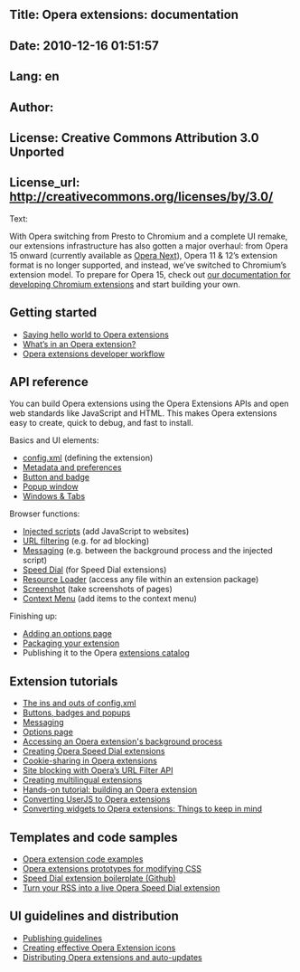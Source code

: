 Title: Opera extensions: documentation
----
Date: 2010-12-16 01:51:57
----
Lang: en
----
Author: 
----
License: Creative Commons Attribution 3.0 Unported
----
License_url: http://creativecommons.org/licenses/by/3.0/
----
Text:

<div class="note">
With Opera switching from Presto to Chromium and a complete UI remake, our extensions infrastructure has also gotten a major overhaul: from Opera 15 onward (currently available as <a href="http://www.opera.com/next">Opera Next</a>), Opera 11 &amp; 12’s extension format is no longer supported, and instead, we’ve switched to Chromium’s extension model. To prepare for Opera 15, check out <a href="http://dev.opera.com/extension-docs/">our documentation for developing Chromium extensions</a> and start building your own.
</div>

<h2 id="gettingstarted">Getting started</h2>

<ul>
	<li><a href="/articles/view/opera-extensions-hello-world/">Saying hello world to Opera extensions</a></li>
	<li><a href="/articles/view/whats-in-an-opera-extension/">What’s in an Opera extension?</a></li>
	<li><a href="/articles/view/opera-extensions-developer-workflow/">Opera extensions developer workflow</a></li>
</ul>


<h2 id="apireference">API reference</h2>

<p>You can build Opera extensions using the Opera Extensions APIs and open web standards like JavaScript and HTML. This makes Opera extensions easy to create, quick to debug, and fast to install.</p> 
	
<p>Basics and UI elements:</p>
<ul>
	<li><a href="/articles/view/extensions-api-config-xml/">config.xml</a> (defining the extension)</li>
	<li><a href="/articles/view/extensions-api-widget-object/">Metadata and preferences</a></li>
	<li><a href="/articles/view/extensions-api-browser-toolbar/">Button and badge</a></li>
	<li><a href="/articles/view/extensions-api-popup/">Popup window</a></li>
	<li><a href="/articles/view/extensions-api-windows-tabs">Windows &amp; Tabs</a></li>
</ul>

<p>Browser functions:</p>
<ul>
	<li><a href="/articles/view/extensions-api-injected-scripts/">Injected scripts</a> (add JavaScript to websites)</li>
	<li><a href="/articles/view/extensions-api-urlfilter/">URL filtering</a> (e.g. for ad blocking)</li>
	<li><a href="/articles/view/extensions-api-messaging/">Messaging</a> (e.g. between the background process and the injected script)</li>
	<li><a href="/articles/view/extensions-api-speeddial/">Speed Dial</a> (for Speed Dial extensions)</li>
	<li><a href="/articles/view/extensions-api-resourceloader/">Resource Loader</a> (access any file within an extension package)</li>
	<li><a href="/articles/view/extensions-api-screenshot/">Screenshot</a> (take screenshots of pages)</li>
	<li><a href="/articles/view/extensions-api-contextmenu">Context Menu</a> (add items to the context menu)</li>
</ul>

<p>Finishing up:</p>
<ul>
	<li class="separator"><a href="/articles/view/opera-extensions-options-page/">Adding an options page</a></li>
	<li class="separator"><a href="/articles/view/opera-extensions-hello-world/#packaging">Packaging your extension</a></li>
	<li class="separator">Publishing it to the Opera <a href="https://addons.opera.com/en/addons/extensions/">extensions catalog</a></li>
</ul> 


<h2 id="tutorials">Extension tutorials</h2>

<ul>
<li><a href="/articles/view/config-xml-howto/">The ins and outs of config.xml</a></li>
<li><a href="/articles/view/opera-extensions-buttons-badges-and-popups/">Buttons, badges and popups</a></li>
<li><a href="/articles/view/opera-extensions-messaging/">Messaging</a></li>
<li><a href="/articles/view/opera-extensions-options-page/">Options page</a></li>
<li><a href="/articles/view/accessing-an-opera-extensions-background-process/">Accessing an Opera extension&#39;s background process</a></li>
<li><a href="/articles/view/creating-opera-speed-dial-extensions/">Creating Opera Speed Dial extensions</a></li>
<li><a href="/articles/view/cookie-sharing-in-opera-extensions/">Cookie-sharing in Opera extensions</a></li>
<li><a href="/articles/view/site-blocking-with-operas-url-filter-api/">Site blocking with Opera’s URL Filter API</a></li>
<li><a href="/articles/view/creating-multilingual-extensions/">Creating multilingual extensions</a></li>
<li><a href="/articles/view/hands-on-building-an-opera-extension/">Hands-on tutorial: building an Opera extension</a></li>
<li><a href="/articles/view/converting-userjs-to-extensions/">Converting UserJS to Opera extensions</a></li>
<li><a href="/articles/view/converting-widgets-to-opera-extensions/">Converting widgets to Opera extensions: Things to keep in mind</a></li>
</ul>


<h2 id="samples">Templates and code samples</h2>

<ul>
<li><a href="/articles/view/opera-extension-code-examples/">Opera extension code examples</a></li>
<li><a href="/articles/view/opera-extensions-prototypes-modifying-css">Opera extensions prototypes for modifying CSS</a></li>
<li><a href="https://github.com/miketaylr/Speed-Dial-extension-boilerplate">Speed Dial extension boilerplate (Github)</a></li>
<li><a href="http://my.opera.com/addons/blog/2011/06/21/turn-your-rss-into-a-live-opera-speed-dial-extension">Turn your RSS into a live Opera Speed Dial extension</a></li>
</ul>


<h2 id="uiguidelines">UI guidelines and distribution</h2>
<ul>
<li><a href="/articles/view/opera-extensions-publishing-guidelines/">Publishing guidelines</a></li>
<li><a href="/articles/view/creating-effective-opera-extension-icons/">Creating effective Opera Extension icons</a></li>
<li><a href="/articles/view/distributing-opera-extensions-and-auto-updates/">Distributing Opera extensions and auto-updates</a></li>
</ul>
